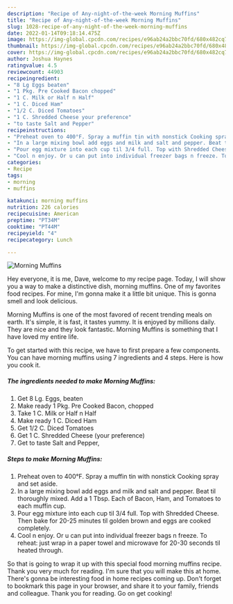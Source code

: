 ```yaml
---
description: "Recipe of Any-night-of-the-week Morning Muffins"
title: "Recipe of Any-night-of-the-week Morning Muffins"
slug: 1028-recipe-of-any-night-of-the-week-morning-muffins
date: 2022-01-14T09:18:14.475Z
image: https://img-global.cpcdn.com/recipes/e96ab24a2bbc70fd/680x482cq70/morning-muffins-recipe-main-photo.jpg
thumbnail: https://img-global.cpcdn.com/recipes/e96ab24a2bbc70fd/680x482cq70/morning-muffins-recipe-main-photo.jpg
cover: https://img-global.cpcdn.com/recipes/e96ab24a2bbc70fd/680x482cq70/morning-muffins-recipe-main-photo.jpg
author: Joshua Haynes
ratingvalue: 4.5
reviewcount: 44903
recipeingredient:
- "8 Lg Eggs beaten"
- "1 Pkg. Pre Cooked Bacon chopped"
- "1 C. Milk or Half n Half"
- "1 C. Diced Ham"
- "1/2 C. Diced Tomatoes"
- "1 C. Shredded Cheese your preference"
- "to taste Salt and Pepper"
recipeinstructions:
- "Preheat oven to 400°F. Spray a muffin tin with nonstick Cooking spray and set aside."
- "In a large mixing bowl add eggs and milk and salt and pepper. Beat til thoroughly mixed. Add a 1 Tbsp. Each of Bacon, Ham, and Tomatoes to each muffin cup."
- "Pour egg mixture into each cup til 3/4 full. Top with Shredded Cheese. Then bake for 20-25 minutes til golden brown and eggs are cooked completely."
- "Cool n enjoy. Or u can put into individual freezer bags n freeze. To reheat: just wrap in a paper towel and microwave for 20-30 seconds til heated through."
categories:
- Recipe
tags:
- morning
- muffins

katakunci: morning muffins 
nutrition: 226 calories
recipecuisine: American
preptime: "PT34M"
cooktime: "PT44M"
recipeyield: "4"
recipecategory: Lunch

---
```



![Morning Muffins](https://img-global.cpcdn.com/recipes/e96ab24a2bbc70fd/680x482cq70/morning-muffins-recipe-main-photo.jpg)

Hey everyone, it is me, Dave, welcome to my recipe page. Today, I will show you a way to make a distinctive dish, morning muffins. One of my favorites food recipes. For mine, I'm gonna make it a little bit unique. This is gonna smell and look delicious.

Morning Muffins is one of the most favored of recent trending meals on earth. It's simple, it is fast, it tastes yummy. It is enjoyed by millions daily. They are nice and they look fantastic. Morning Muffins is something that I have loved my entire life.




To get started with this recipe, we have to first prepare a few components. You can have morning muffins using 7 ingredients and 4 steps. Here is how you cook it.

<!--inarticleads1-->

##### The ingredients needed to make Morning Muffins:

1. Get 8 Lg. Eggs, beaten
1. Make ready 1 Pkg. Pre Cooked Bacon, chopped
1. Take 1 C. Milk or Half n Half
1. Make ready 1 C. Diced Ham
1. Get 1/2 C. Diced Tomatoes
1. Get 1 C. Shredded Cheese (your preference)
1. Get to taste Salt and Pepper,




<!--inarticleads2-->

##### Steps to make Morning Muffins:

1. Preheat oven to 400°F. Spray a muffin tin with nonstick Cooking spray and set aside.
1. In a large mixing bowl add eggs and milk and salt and pepper. Beat til thoroughly mixed. Add a 1 Tbsp. Each of Bacon, Ham, and Tomatoes to each muffin cup.
1. Pour egg mixture into each cup til 3/4 full. Top with Shredded Cheese. Then bake for 20-25 minutes til golden brown and eggs are cooked completely.
1. Cool n enjoy. Or u can put into individual freezer bags n freeze. To reheat: just wrap in a paper towel and microwave for 20-30 seconds til heated through.




So that is going to wrap it up with this special food morning muffins recipe. Thank you very much for reading. I'm sure that you will make this at home. There's gonna be interesting food in home recipes coming up. Don't forget to bookmark this page in your browser, and share it to your family, friends and colleague. Thank you for reading. Go on get cooking!
